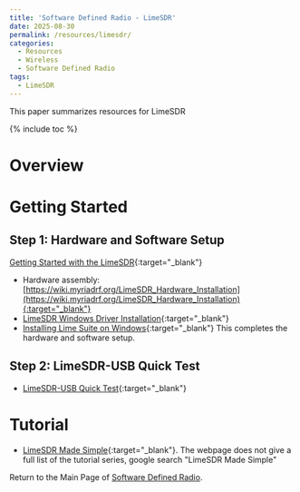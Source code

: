 ```yaml
---
title: 'Software Defined Radio - LimeSDR'
date: 2025-08-30
permalink: /resources/limesdr/
categories:
  - Resources
  - Wireless  
  - Software Defined Radio
tags: 
  - LimeSDR
---
```


This paper summarizes resources for LimeSDR

{% include toc %}

# Overview

# Getting Started
## Step 1: Hardware and Software Setup
[Getting Started with the LimeSDR](https://wiki.myriadrf.org/Getting_Started_with_the_LimeSDR){:target="_blank"}
* Hardware assembly: [https://wiki.myriadrf.org/LimeSDR_Hardware_Installation](https://wiki.myriadrf.org/LimeSDR_Hardware_Installation){:target="_blank"} 
* [LimeSDR Windows Driver Installation](https://wiki.myriadrf.org/LimeSDR_Windows_Driver_Installation){:target="_blank"} 
* [Installing Lime Suite on Windows](https://wiki.myriadrf.org/Installing_Lime_Suite_on_Windows){:target="_blank"} 
This completes the hardware and software setup.

## Step 2: LimeSDR-USB Quick Test
* [LimeSDR-USB Quick Test](https://wiki.myriadrf.org/LimeSDR-USB_Quick_Test){:target="_blank"}

# Tutorial
* [LimeSDR Made Simple](https://wiki.myriadrf.org/LimeSDR_Made_Simple){:target="_blank"}. The webpage does not give a full list of the tutorial series, google search "LimeSDR Made Simple"


Return to the Main Page of [Software Defined Radio](/resources/sdr/).